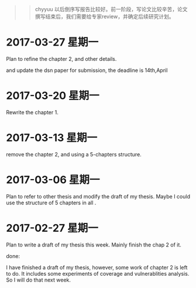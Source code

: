 >> chyyuu 以后倒序写报告比较好。前一阶段，写论文比较辛苦，论文撰写结束后，我们需要给专家review，并确定后续研究计划。

# 2017-03-27 星期一

Plan to refine the chapter 2, and other details.

and update the dsn paper for submission, the deadline is 14th,April

# 2017-03-20 星期一

Rewrite the chapter 1.

# 2017-03-13 星期一

remove the chapter 2, and using a 5-chapters structure.

# 2017-03-06 星期一

Plan to refer to other thesis and  modify the draft of my thesis.
Maybe I could use the structure of 5 chapters in all .

# 2017-02-27 星期一  

Plan to write a draft of my thesis this week.
Mainly finish the chap 2 of it. 

done:

I have finished a draft of my thesis, however, some work of chapter 2 is left to do.
It includes some experiments of coverage and vulnerablities analysis.
So I will do that next week.










